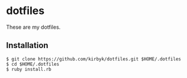 dotfiles
========
These are my dotfiles.

Installation
------------
```
$ git clone https://github.com/kirbyk/dotfiles.git $HOME/.dotfiles
$ cd $HOME/.dotfiles
$ ruby install.rb
```
